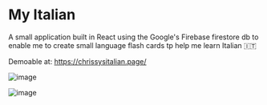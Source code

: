 # My Italian

A small application built in React using the Google's Firebase firestore db to enable me to create small language flash cards tp help me learn Italian 🇮🇹

Demoable at: https://chrissysitalian.page/

![image](https://user-images.githubusercontent.com/46443589/172234566-8c36a565-05d6-456f-ab7b-423d6a82c3c9.png)

![image](https://user-images.githubusercontent.com/46443589/172250414-785be0dd-16af-43ff-bd32-17fe295515dc.png)



